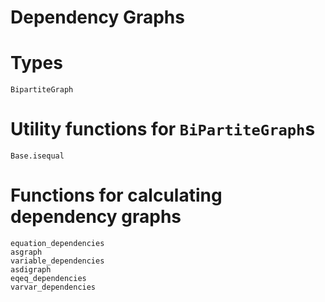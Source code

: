 # Dependency Graphs

# Types

```@docs
BipartiteGraph
```

# Utility functions for `BiPartiteGraph`s

```@docs
Base.isequal
```

# Functions for calculating dependency graphs

```@docs
equation_dependencies
asgraph
variable_dependencies
asdigraph
eqeq_dependencies
varvar_dependencies
```
